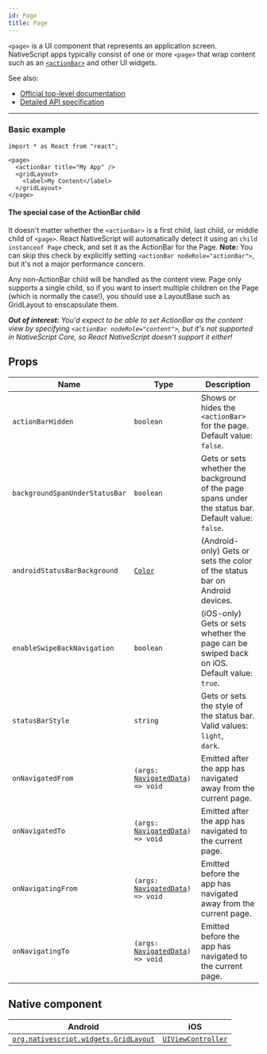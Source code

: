 ```yaml
---
id: Page
title: Page
---
```

<!-- contributors: [shirakaba, rigor789, ikoevska] -->

`<page>` is a UI component that represents an application screen. NativeScript apps typically consist of one or more `<page>` that wrap content such as an [`<actionBar>`](/docs/components/action-bar) and other UI widgets.

See also:

* [Official top-level documentation](https://docs.nativescript.org/ui/components/page)
* [Detailed API specification](https://docs.nativescript.org/api-reference/classes/_ui_page_.page)

---

### Basic example

```tsx
import * as React from "react";

<page>
  <actionBar title="My App" />
  <gridLayout>
    <label>My Content</label>
  </gridLayout>
</page>
```

#### The special case of the ActionBar child

It doesn't matter whether the `<actionBar>` is a first child, last child, or middle child of `<page>`. React NativeScript will automatically detect it using an `child instanceof Page` check, and set it as the ActionBar for the Page. **Note:** You can skip this check by explicitly setting `<actionBar nodeRole="actionBar">`, but it's not a major performance concern.

Any non-ActionBar child will be handled as the content view. Page only supports a single child, so if you want to insert multiple children on the Page (which is normally the case!), you should use a LayoutBase such as GridLayout to enscapsulate them.

***Out of interest:** You'd expect to be able to set ActionBar as the content view by specifying `<actionBar nodeRole="content">`, but it's not supported in NativeScript Core, so React NativeScript doesn't support it either!*

## Props

| Name | Type | Description |
|------|------|-------------|
| `actionBarHidden` | `boolean` | Shows or hides the `<actionBar>` for the page.<br/>Default value: `false`.
| `backgroundSpanUnderStatusBar` | `boolean` | Gets or sets whether the background of the page spans under the status bar.<br/>Default value: `false`.
| `androidStatusBarBackground` | [`Color`](https://docs.nativescript.org/api-reference/classes/__nativescript_core_.color) | (Android-only) Gets or sets the color of the status bar on Android devices.
| `enableSwipeBackNavigation` | `boolean` | (iOS-only) Gets or sets whether the page can be swiped back on iOS.<br/>Default value: `true`.
| `statusBarStyle` | `string` | Gets or sets the style of the status bar.<br/>Valid values:<br/>`light`,<br/>`dark`.
| `onNavigatedFrom` | `(args: `[`NavigatedData`](https://docs.nativescript.org/api-reference/interfaces/_ui_page_.navigateddata.html)`) => void` | Emitted after the app has navigated away from the current page.
| `onNavigatedTo` | `(args: `[`NavigatedData`](https://docs.nativescript.org/api-reference/interfaces/_ui_page_.navigateddata.html)`) => void` | Emitted after the app has navigated to the current page.
| `onNavigatingFrom` | `(args: `[`NavigatedData`](https://docs.nativescript.org/api-reference/interfaces/_ui_page_.navigateddata.html)`) => void` | Emitted before the app has navigated away from the current page.
| `onNavigatingTo` | `(args: `[`NavigatedData`](https://docs.nativescript.org/api-reference/interfaces/_ui_page_.navigateddata.html)`) => void` | Emitted before the app has navigated to the current page.

## Native component

| Android | iOS |
|---------|-----|
| [`org.nativescript.widgets.GridLayout`](https://github.com/NativeScript/tns-core-modules-widgets/blob/master/android/widgets/src/main/java/org/nativescript/widgets/GridLayout.java) | [`UIViewController`](https://developer.apple.com/documentation/uikit/uiviewcontroller)